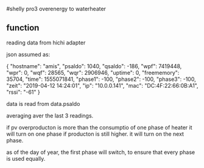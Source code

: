 #shelly pro3 overenergy to waterheater

## function

reading data from hichi adapter

json assumed as:

{
    "hostname": "amis",
    "psaldo": 1040,
    "qsaldo": -186,
    "wpf": 7419448,
    "wpr": 0,
    "wqf": 28565,
    "wqr": 2906946,
    "uptime": 0,
    "freememory": 35704,
    "time": 1555071841,
    "phase1": -100,
    "phase2": -100,
    "phase3": -100,
    "zeit": "2019-04-12 14:24:01",
    "ip": "10.0.0.141",
    "mac": "DC:4F:22:66:0B:A1",
    "rssi": "-61"
}

data is read from data.psaldo

averaging aver the last 3 readings.

if pv overproducton is more than the consumptio of one phase of heater it will turn on one phase
if producton is still higher. it will turn on the next phase.

as of the day of year, the first phase will switch, to ensure that every phase is used equally.

